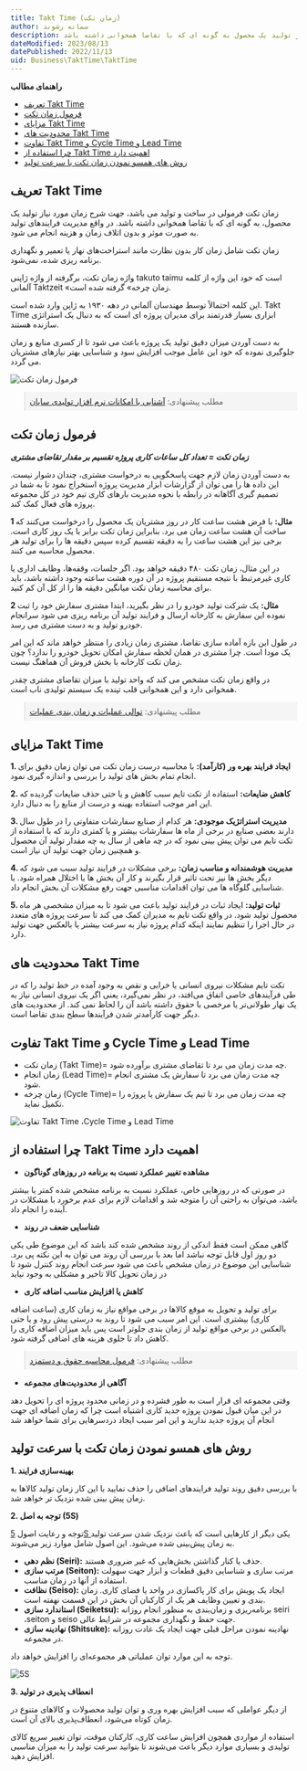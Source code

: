 ```yaml
---
title: Takt Time (زمان تکت)
author: سمانه رشوند  
description: زمان تکت فرمولی در ساخت و تولید می باشد، جهت شرح زمان مورد نیاز تولید یک محصول به گونه ای که با تقاضا همخوانی داشته باشد. 
dateModified: 2023/08/13 
datePublished: 2022/11/13
uid: Business\TaktTime\TaktTime
---
```

**راهنمای مطالب**
- [تعریف Takt Time](#تعریف-takt-time)
- [فرمول زمان تکت](#فرمول-زمان-تکت)
- [مزایای Takt Time](#مزایای-takt-time)
- [محدودیت های Takt Time](#محدودیت-های-takt-time)
- [تفاوت Takt Time و Cycle Time و Lead Time](#تفاوت-takt-time-و-cycle-time-و-lead-time)
- [چرا استفاده از Takt Time اهمیت دارد](#چرا-استفاده-از-takt-time-اهمیت-دارد)
- [روش های همسو نمودن زمان تکت با سرعت تولید](#روش-های-همسو-نمودن-زمان-تکت-با-سرعت-تولید)

## تعریف Takt Time
زمان تکت فرمولی در ساخت و تولید می باشد، جهت شرح زمان مورد نیاز تولید یک محصول، به گونه ای که با تقاضا همخوانی داشته باشد. در واقع مدیریت فرایندهای تولید به صورت موثر و بدون اتلاف زمان و هزینه انجام می شود. 

زمان تکت شامل زمان کار بدون نظارت مانند استراحت‌های نهار یا تعمیر و نگهداری برنامه ریزی شده، نمی‌شود. 

واژه زمان تکت، برگرفته از واژه ژاپنی takuto taimu است که خود این واژه از کلمه آلمانی Taktzeit «زمان چرخه» گرفته شده است. 

این کلمه احتمالاً توسط مهندسان آلمانی در دهه ۱۹۳۰ به ژاپن وارد شده ‌است.
Takt Time ابزاری بسیار قدرتمند برای مدیران پروژه ای است که به دنبال یک استراتژی سازنده هستند. 

به دست آوردن میزان دقیق تولید یک پروژه باعث می شود تا از کسری منابع و زمان جلوگیری نموده که خود این عامل موجب افزایش سود و شناسایی بهتر نیازهای مشتریان می گردد. 

![فرمول زمان تکت](./Images/TaktTime.webp)

<blockquote style="background-color:#f5f5f5; padding:0.5rem">
مطلب پیشنهادی: <a href="https://www.hooshkar.com/Software/Sayan/Package/Industrial" target="_blank">آشنایی با امکانات نرم افزار تولیدی سایان
</a></blockquote>

## فرمول زمان تکت

_**زمان تکت = تعداد کل ساعات کاری پروژه تقسیم بر مقدار تقاضای مشتری**_

به دست آوردن زمان لازم جهت پاسخگویی به درخواست مشتری، چندان دشوار نیست. این داده ‌ها را می توان از گزارشات ابزار مدیریت پروژه استخراج نمود تا به شما در تصمیم گیری آگاهانه در رابطه با نحوه مدیریت بارهای کاری تیم خود در کل مجموعه پروژه ‌های فعال کمک کند.

**1 مثال:**
با فرض هشت ساعت کار در روز مشتریان یک محصول را درخواست می‌کنند که ساخت آن هشت ساعت زمان می برد. بنابراین زمان تکت برابر با یک روز کاری است.
برخی نیز این هشت ساعت را به دقیقه تقسیم کرده سپس دقیقه‌ ها را برای تولید هر محصول محاسبه می‌ کنند. 

در این مثال، زمان تکت ۴۸۰ دقیقه خواهد بود.
اگر جلسات، وقفه‌ها، وظایف اداری یا کاری غیرمرتبط با نتیجه مستقیم پروژه در آن دوره هشت ساعته وجود داشته باشد، باید برای محاسبه زمان تکت میانگین دقیقه ‌ها را از کل آن کم کنید.

**2 مثال:**
یک شرکت تولید خودرو را در نظر بگیرید، ابتدا مشتری سفارش خود را ثبت نموده این سفارش به کارخانه ارسال و فرایند تولید آن برنامه ریزی می شود سرانجام خودرو تولید و به دست مشتری می رسد. 

در طول این بازه آماده سازی تقاضا، مشتری زمان زیادی را منتظر خواهد ماند که این امر یک مودا است.
چرا مشتری در همان لحظه سفارش امکان تحویل خودرو را ندارد؟ چون زمان تکت کارخانه با بخش فروش آن هماهنگ نیست. 

در واقع زمان تکت مشخص می کند که واحد تولید با میزان تقاضای مشتری چقدر همخوانی دارد و این همخوانی قلب تپنده یک سیستم تولیدی ناب است. 

<blockquote style="background-color:#f5f5f5; padding:0.5rem">
مطلب پیشنهادی: <a href="https://www.hooshkar.com/Wiki/Production/SequenceOfOperations" target="_blank">توالی عملیات و زمان بندی عملیات
</a></blockquote>

## مزایای Takt Time

**1.	ایجاد فرایند بهره ور (کارآمد):** با محاسبه درست زمان تکت می توان زمان دقیق برای انجام تمام بخش های تولید را بررسی و اندازه گیری نمود.

**2.	کاهش ضایعات:** استفاده از تکت تایم سبب کاهش و یا حتی حذف ضایعات گردیده که این امر موجب استفاده بهینه و درست از منابع را به دنبال دارد.

**3.	مدیریت استراتژیک موجودی:** هر کدام از صنایع سفارشات متفاوتی را در طول سال دارند بعضی صنایع در برخی از ماه ها سفارشات بیشتر و یا کمتری دارند که با استفاده از تکت تایم می توان پیش بینی نمود که در چه ماهی از سال به چه مقدار تولید آن محصول و همچنین زمان جهت تولید آن نیاز است.

**4.	مدیریت هوشمندانه و مناسب زمان:** برخی مشکلات در فرایند تولید سبب می شود که دیگر بخش ها نیز تحت تاثیر قرار بگیرند و کار آن بخش ها با اختلال همراه شود. با شناسایی گلوگاه ها می توان اقدامات مناسبی جهت رفع مشکلات آن بخش انجام داد.

**5.	ثبات تولید:** ایجاد ثبات در فرایند تولید باعث می شود تا به میزان مشخصی هر ماه محصول تولید شود. در واقع تکت تایم به مدیران کمک می کند تا سرعت پروژه های متعدد در حال اجرا را تنظیم نمایند اینکه کدام پروژه نیاز به سرعت بیشتر یا بالعکس جهت تولید دارد.

## محدودیت های Takt Time

تکت تایم مشکلات نیروی انسانی یا خرابی و نقص به وجود آمده در خط تولید را که در طی فرآیندهای خاصی اتفاق می‌افتد، در نظر نمی‌گیرد، یعنی اگر یک نیروی انسانی نیاز به یک نهار طولانی‌تر یا مرخصی با حقوق داشته باشد آن را لحاظ نمی کند. 
از محدودیت های دیگر جهت کارآمدتر شدن فرآیندها سطح‌ بندی تقاضا است.

## تفاوت Takt Time و Cycle Time و Lead Time
*	زمان تکت (Takt Time)= چه مدت زمان می برد تا تقاضای مشتری برآورده شود.
*	زمان انجام (Lead Time)= چه مدت زمان می برد تا سفارش یک مشتری انجام شود.
*	زمان چرخه (Cycle Time)= چه مدت زمان می برد تا تیم یک سفارش یا پروژه را تکمیل نماید.

![تفاوت Takt Time ،Cycle Time و Lead Time](./Images/TaktTimeVsCycleTimeVsLeadTime.webp)

## چرا استفاده از Takt Time اهمیت دارد

*	**مشاهده تغییر عملکرد نسبت به برنامه در روزهای گوناگون**

در صورتی که در روزهایی خاص، عملکرد نسبت به برنامه مشخص شده کمتر یا بیشتر باشد، می‌توان به راحتی آن را متوجه شد و اقدامات لازم برای عدم برخورد با مشکلات در آینده را انجام داد.


*	**شناسایی ضعف در روند**

گاهی ممکن است فقط اندکی از روند مشخص شده کند باشد که این موضوع طی یکی دو روز اول قابل توجه نباشد اما بعد با بررسی آن روند می توان به این نکته پی برد. شناسایی این موضوع در زمان مشخص باعث می شود سرعت انجام روند کنترل شود تا در زمان تحویل کالا تاخیر و مشکلی به وجود نیاید

*	**کاهش یا افزایش مناسب اضافه کاری**

برای تولید و تحویل به موقع کالاها در برخی مواقع نیاز به زمان کاری (ساعت اضافه کاری) بیشتری است. این امر سبب می شود تا روند به درستی پیش رود و یا حتی بالعکس در برخی مواقع تولید از زمان بندی جلوتر است پس باید میزان اضافه کاری را کاهش داد تا جلوی هزینه های اضافی گرفته شود. 

<blockquote style="background-color:#f5f5f5; padding:0.5rem">
مطلب پیشنهادی: <a href="https://www.hooshkar.com/Wiki/Payroll/PayrollFormula" target="_blank">فرمول محاسبه حقوق و دستمزد
</a></blockquote>

*	**آگاهی از محدودیت‌های مجموعه**

وقتی مجموعه ای قرار است به طور فشرده و در زمانی محدود پروژه ای را تحویل دهد در این میان قبول نمودن پروژه جدید کاری اشتباه است چرا که زمان اضافه ای جهت انجام آن پروژه جدید ندارید و این امر سبب ایجاد دردسرهایی برای شما خواهد شد

## روش های همسو نمودن زمان تکت با سرعت تولید

**1.	بهینه‌سازی فرایند**

با بررسی دقیق روند تولید فرایندهای اضافی را حذف نمایید با این کار زمان تولید کالاها به زمان پیش بینی شده نزدیک تر خواهد شد.


**2.	توجه به اصل  (5S)**

توجه و رعایت اصول <a href="https://www.hooshkar.com/Wiki/Business/5S" target="_blank">5S
</a> یکی دیگر از کارهایی است که باعث نزدیک شدن سرعت تولید به زمان پیش‌بینی شده می‌شود. این اصول شامل موارد زیر می‌شوند.

   *  **نظم دهی (Seiri):** حذف یا کنار گذاشتن بخش‌هایی که غیر ضروری هستند.
   *	**مرتب سازی (Seiton):** مرتب سازی و شناسایی دقیق قطعات و ابزار جهت سهولت استفاده از آنها در زمان مناسب.
   *	**نظافت (Seiso):** ایجاد یک پویش برای کار پاکسازی در واحد یا فضای کاری. زمان ‌بندی و تعیین وظایف هر یک از کارکنان آن بخش در این قسمت نهفته است.
   *	**استاندارد سازی (Seiketsu):** برنامه‌ریزی و زمان‌بندی به منظور انجام روزانه seiri ،seiton و seiso جهت حفظ و نگهداری مجموعه در شرایط عالی.
   *	**نهادینه سازی (Shitsuke):** نهادینه نمودن مراحل قبلی جهت ایجاد یک عادت روزانه در مجموعه.

توجه به این موارد توان عملیاتی هر مجموعه‌ای را افزایش خواهد داد.

![5S](./Images/5S.webp)

**3.	انعطاف پذیری در تولید**

از دیگر عواملی که سبب افزایش بهره وری و توان تولید محصولات و کالاهای متنوع در زمان کوتاه می‌شود، انعطاف‌پذیری بالای آن است. 

استفاده از مواردی همچون افزایش ساعت کاری، کارکنان موقت، توان تغییر سریع کالای تولیدی و بسیاری موارد دیگر باعث می‌شوند تا بتوانید سرعت تولید را به میزان مناسبی افزایش دهید.


[مقدمه]: #مقدمه
[فرمول زمان تکت]: #فرمول-زمان-تکت
[مزایای Takt Time]: #مزایای-takt-time
[محدودیت های Takt Time]: #محدودیت-های-takt-time
[تفاوت Takt Time ،Cycle Time و Lead Time]: #تفاوت-takt-time-،cycle-time-و-lead-time
[چرا استفاده از Takt Time اهمیت دارد]: #چرا-استفاده-از-takt-time-اهمیت-دارد
[روش های همسو نمودن زمان تکت با سرعت تولید]: #روش-های-همسو-نمودن-زمان-تکت-با-سرعت-تولید